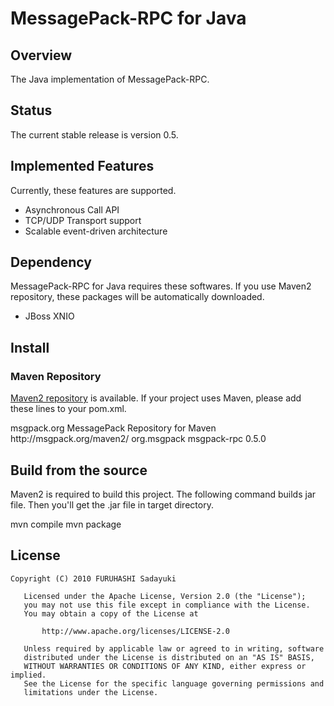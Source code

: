 MessagePack-RPC for Java
========================

## Overview

The Java implementation of MessagePack-RPC.

## Status

The current stable release is version 0.5.

## Implemented Features

Currently, these features are supported.

  - Asynchronous Call API
  - TCP/UDP Transport support
  - Scalable event-driven architecture

## Dependency

MessagePack-RPC for Java requires these softwares.
If you use Maven2 repository, these packages will be automatically downloaded.

  - JBoss XNIO

## Install

### Maven Repository

[Maven2 repository](http://msgpack.org/maven2/) is available.
If your project uses Maven, please add these lines to your pom.xml.

  <repositories>
    <repository>
    <id>msgpack.org</id>
    <name>MessagePack Repository for Maven</name> 
    <url>http://msgpack.org/maven2/</url>
    </repository>
  </repositories>
  <dependencies>
    <dependency>
      <groupId>org.msgpack</groupId>
      <artifactId>msgpack-rpc</artifactId>
      <version>0.5.0</version>
    </dependency>
  </dependencies>

## Build from the source

Maven2 is required to build this project.
The following command builds jar file.
Then you'll get the .jar file in target directory.

  mvn compile
  mvn package

## License

    Copyright (C) 2010 FURUHASHI Sadayuki
    
       Licensed under the Apache License, Version 2.0 (the "License");
       you may not use this file except in compliance with the License.
       You may obtain a copy of the License at
    
           http://www.apache.org/licenses/LICENSE-2.0
    
       Unless required by applicable law or agreed to in writing, software
       distributed under the License is distributed on an "AS IS" BASIS,
       WITHOUT WARRANTIES OR CONDITIONS OF ANY KIND, either express or implied.
       See the License for the specific language governing permissions and
       limitations under the License.
    
